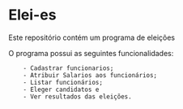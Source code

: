 # Elei-es
Este repositório contém um programa de eleições

O programa possui as seguintes funcionalidades:

        - Cadastrar funcionarios;
        - Atribuir Salarios aos funcionários;
        - Listar funcionários;
        - Eleger candidatos e
        - Ver resultados das eleições.
